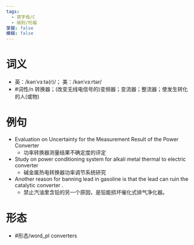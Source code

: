 ```yaml
---
tags:
  - 首字母/C
  - 级别/托福
掌握: false
模糊: false
---
```

# 词义
- 英：/kənˈvɜːtə(r)/； 美：/kənˈvɜːrtər/
- #词性/n  转换器；(改变无线电信号的)变频器；变流器；整流器；使发生转化的人(或物)
# 例句
- Evaluation on Uncertainty for the Measurement Result of the Power Converter
	- 功率转换器测量结果不确定度的评定
- Study on power conditioning system for alkali metal thermal to electric converter
	- 碱金属热电转换器功率调节系统研究
- Another reason for banning lead in gasoline is that the lead can ruin the catalytic converter .
	- 禁止汽油里含铅的另一个原因，是铅能损坏催化式排气净化器。
# 形态
- #形态/word_pl converters
